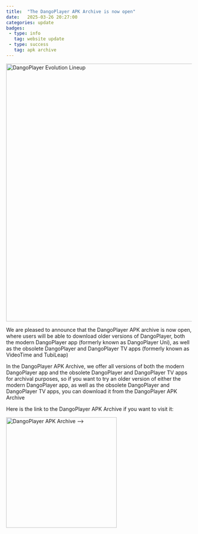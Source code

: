 ```yaml
---
title:  "The DangoPlayer APK Archive is now open"
date:   2025-03-26 20:27:00
categories: update
badges:
 - type: info
   tag: website update
 - type: success
   tag: apk archive
---
```

<img alt='DangoPlayer Evolution Lineup ' width='700' src='https://brunochanrio.github.io/DangoPlayer/news/img/DangoPlayerEvolution.png'/>

We are pleased to announce that the DangoPlayer APK archive is now open, where users will be able to download older versions of DangoPlayer, both the modern DangoPlayer app (formerly known as DangoPlayer Uni), as well as the obsolete DangoPlayer and DangoPlayer TV apps (formerly known as VideoTime and TubiLeap)

<!-- more -->

In the DangoPlayer APK Archive, we offer all versions of both the modern DangoPlayer app and the obsolete DangoPlayer and DangoPlayer TV apps for archival purposes, so if you want to try an older version of either the modern DangoPlayer app, as well as the obsolete DangoPlayer and DangoPlayer TV apps, you can download it from the DangoPlayer APK Archive 

Here is the link to the DangoPlayer APK Archive if you want to visit it:

<a href="https://brunochanrio.github.io/DangoPlayer/apkarchive"><img alt='DangoPlayer APK Archive -->' width='300' src='https://brunochanrio.github.io/DangoPlayer/assets/VisitAPKArchive.png'/></a>
